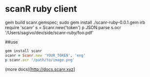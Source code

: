 # scanR ruby client  

 gem build scanr.gemspec; sudo gem install ./scanr-ruby-0.0.1.gem
 irb
 require 'scanr'
 s = Scanr.new('token')
 p JSON.parse s.ocr '/Users/sagivo/dev/side/scanr-ruby/foo.pdf'

##use

```ruby
gem install scanr
scanr = Scanr.new 'YOUR_TOKEN', 'eng'
p scanr.ocr '/path/to/image.png'
```

(more docs)[http://docs.scanr.xyz]
